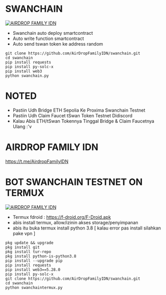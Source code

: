 # SWANCHAIN
[![AIRDROP FAMILY IDN](https://github.com/AirDropFamilyIDN/swanchain/blob/main/swanchain.png)](https://github.com/AirDropFamilyIDN/swanchain/blob/main/swanchain.png)
- Swanchain auto deploy smartcontract
- Auto write function smartcontract
- Auto send tswan token ke address random
```
git clone https://github.com/AirDropFamilyIDN/swanchain.git
cd swanchain
pip install requests
pip install py-solc-x
pip install web3
python swanchain.py
```
# NOTED
- Pastiin Udh Bridge ETH Sepolia Ke Proxima Swanchain Testnet
- Pastiin Udh Claim Faucet tSwan Token Testnet Didiscord
- Kalau Abis ETH/tSwan Tokennya Tinggal Bridge & Claim Faucetnya Ulang :'v

# AIRDROP FAMILY IDN
https://t.me/AirdropFamilyIDN


# BOT SWANCHAIN TESTNET ON TERMUX
[![AIRDROP FAMILY IDN](https://github.com/AirDropFamilyIDN/swanchain/blob/main/swanchaintermux.png)](https://github.com/AirDropFamilyIDN/swanchain/blob/main/swanchaintermux.png)

- Termux fdroid : https://f-droid.org/F-Droid.apk
- abis install termux, allow/izinin akses storage/penyimpanan
- abis itu buka termux install python 3.8 [ kalau error pas install silahkan pake vpn ]

```
pkg update && upgrade
pkg install git
pkg install tur-repo
pkg install python-is-python3.8
pip install --upgrade pip
pip install requests
pip install web3==5.28.0
pip install py-solc-x
git clone https://github.com/AirDropFamilyIDN/swanchain.git
cd swanchain
python swanchaintermux.py
```
